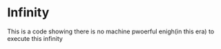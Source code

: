 # Infinity
This is a code showing there is no machine pwoerful enigh(in this era) to execute this infinity
